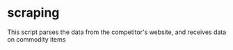 # scraping
This script parses the data from the competitor's website, and receives data on commodity items
